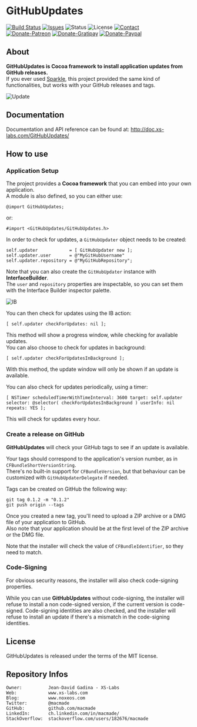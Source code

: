 GitHubUpdates
=============

[![Build Status](https://img.shields.io/travis/com/macmade/GitHubUpdates.svg?branch=master&style=flat)](https://travis-ci.com/macmade/GitHubUpdates)
[![Issues](http://img.shields.io/github/issues/macmade/GitHubUpdates.svg?style=flat)](https://github.com/macmade/GitHubUpdates/issues)
![Status](https://img.shields.io/badge/status-active-brightgreen.svg?style=flat)
![License](https://img.shields.io/badge/license-mit-brightgreen.svg?style=flat)
[![Contact](https://img.shields.io/badge/contact-@macmade-blue.svg?style=flat)](https://twitter.com/macmade)  
[![Donate-Patreon](https://img.shields.io/badge/donate-patreon-yellow.svg?style=flat)](https://patreon.com/macmade)
[![Donate-Gratipay](https://img.shields.io/badge/donate-gratipay-yellow.svg?style=flat)](https://www.gratipay.com/macmade)
[![Donate-Paypal](https://img.shields.io/badge/donate-paypal-yellow.svg?style=flat)](https://paypal.me/xslabs)

About
-----

**GitHubUpdates is Cocoa framework to install application updates from GitHub releases.**  
If you ever used [Sparkle](https://github.com/sparkle-project/Sparkle), this project provided the same kind of functionalities, but works with your GitHub releases and tags.

![Update](Assets/Update.png "Update")

Documentation
-------------

Documentation and API reference can be found at: http://doc.xs-labs.com/GitHubUpdates/

How to use
----------

### Application Setup

The project provides a **Cocoa framework** that you can embed into your own application.  
A module is also defined, so you can either use:

    @import GitHubUpdates;
    
or:

    #import <GitHubUpdates/GitHubUpdates.h>

In order to check for updates, a `GitHubUpdater` object needs to be created:

    self.updater            = [ GitHubUpdater new ];
    self.updater.user       = @"MyGitHubUsername" 
    self.updater.repository = @"MyGitHubRepository";

Note that you can also create the `GitHubUpdater` instance with **InterfaceBuilder**.  
The `user` and `repository` properties are inspectable, so you can set them with the Interface Builder inspector palette.

![IB](Assets/IB.png "IB")

You can then check for updates using the IB action:

    [ self.updater checkForUpdates: nil ];

This method will show a progress window, while checking for available updates.  
You can also choose to check for updates in background:

    [ self.updater checkForUpdatesInBackground ];

With this method, the update window will only be shown if an update is available.

You can also check for updates periodically, using a timer:

    [ NSTimer scheduledTimerWithTimeInterval: 3600 target: self.updater selector: @selector( checkForUpdatesInBackground ) userInfo: nil repeats: YES ];
    
This will check for updates every hour.

### Create a release on GitHub

**GitHubUpdates** will check your GitHub tags to see if an update is available.

Your tags should correspond to the application's version number, as in `CFBundleShortVersionString`.  
There's no built-in support for `CFBundleVersion`, but that behaviour can be customized with `GitHubUpdaterDelegate` if needed.

Tags can be created on GitHub the following way:

    git tag 0.1.2 -m "0.1.2"
    git push origin --tags

Once you created a new tag, you'll need to upload a ZIP archive or a DMG file of your application to GitHub.  
Also note that your application should be at the first level of the ZIP archive or the DMG file.

Note that the installer will check the value of `CFBundleIdentifier`, so they need to match.

### Code-Signing

For obvious security reasons, the installer will also check code-signing properties.

While you can use **GitHubUpdates** without code-signing, the installer will refuse to install a non code-signed version, if the current version is code-signed.
Code-signing identities are also checked, and the installer will refuse to install an update if there's a mismatch in the code-signing identities.

License
-------

GitHubUpdates is released under the terms of the MIT license.

Repository Infos
----------------

    Owner:          Jean-David Gadina - XS-Labs
    Web:            www.xs-labs.com
    Blog:           www.noxeos.com
    Twitter:        @macmade
    GitHub:         github.com/macmade
    LinkedIn:       ch.linkedin.com/in/macmade/
    StackOverflow:  stackoverflow.com/users/182676/macmade

